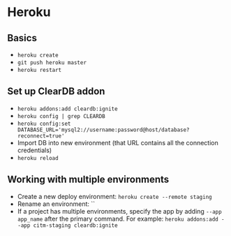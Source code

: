 # Heroku

## Basics

- `heroku create`
- `git push heroku master`
- `heroku restart`

## Set up ClearDB addon

- `heroku addons:add cleardb:ignite`
- `heroku config | grep CLEARDB`
- `heroku config:set DATABASE_URL='mysql2://username:password@host/database?reconnect=true'`
- Import DB into new environment (that URL contains all the connection credentials)
- `heroku reload`

## Working with multiple environments

- Create a new deploy environment: `heroku create --remote staging`
- Rename an environment: ``
- If a project has multiple environments, specify the app by adding `--app app_name` after the primary command. For example:
  `heroku addons:add --app citm-staging cleardb:ignite`
